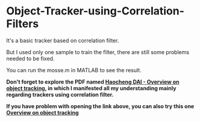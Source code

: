 # Object-Tracker-using-Correlation-Filters

It's a basic tracker based on correlation filter.

But I used only one sample to train the filter, there are still some problems needed to be fixed.

You can run the mosse.m in MATLAB to see the result.

**Don't forget to explore the PDF named [Haocheng DAI - Overview on object tracking](https://github.com/aarentai/Object-Tracker-using-Correlation-Filters/blob/master/Haocheng%20DAI%20-%20Overview%20on%20object%20tracking.compressed.pdf), in which I manifested all my understanding mainly regarding trackers using correlation filter.**

**If you have problem with opening the link above, you can also try this one [Overview on object tracking](https://pan.baidu.com/s/1USpQ6RBagqP4KXrNICcPIA)**
